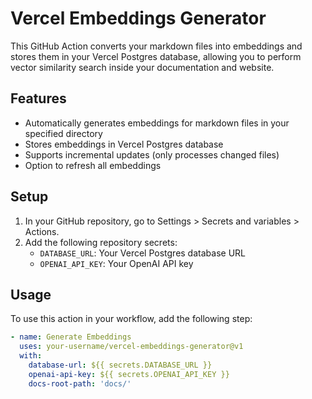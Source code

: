# Vercel Embeddings Generator

This GitHub Action converts your markdown files into embeddings and stores them in your Vercel Postgres database, allowing you to perform vector similarity search inside your documentation and website.

## Features

- Automatically generates embeddings for markdown files in your specified directory
- Stores embeddings in Vercel Postgres database
- Supports incremental updates (only processes changed files)
- Option to refresh all embeddings

## Setup

1. In your GitHub repository, go to Settings > Secrets and variables > Actions.
2. Add the following repository secrets:
   - `DATABASE_URL`: Your Vercel Postgres database URL
   - `OPENAI_API_KEY`: Your OpenAI API key

## Usage

To use this action in your workflow, add the following step:

```yaml
- name: Generate Embeddings
  uses: your-username/vercel-embeddings-generator@v1
  with:
    database-url: ${{ secrets.DATABASE_URL }}
    openai-api-key: ${{ secrets.OPENAI_API_KEY }}
    docs-root-path: 'docs/'

